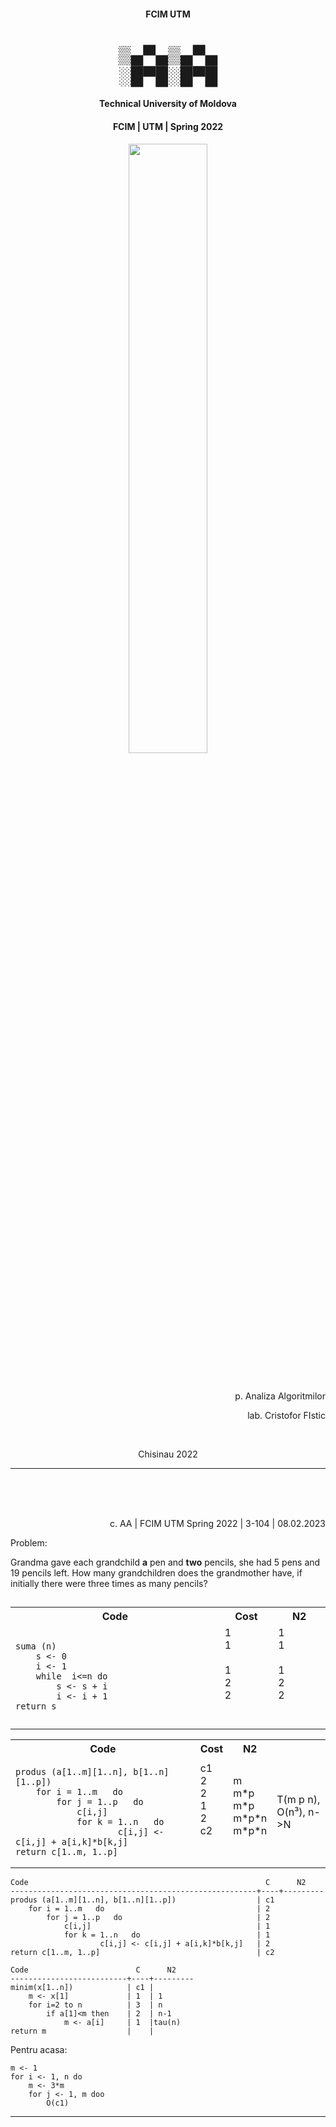 <h4 align="center">FCIM UTM </h4>
<h1 align='center'> 
▒▄▀▄▒▄▀▄<br>
░█▀█░█▀█
</h1>
<h4 align="center">Technical University of Moldova  </h4>
<h4 align="center">FCIM   |   UTM   |   Spring 2022</h4>
<p align=center>                           
  <img align=center style="height: 50%;
  width: 50%; " src="https://utm.md/wp-content/uploads/2020/12/logo-sigla.png" />
</p>
</br><p align=right>  
p. Analiza Algoritmilor
</p>
<p align=right>  
lab. Cristofor FIstic
</p>
</br><p align=center>  
Chisinau 2022
</p>
<hr></br>
</br></br>
<p align=right>  
c. AA | FCIM UTM Spring 2022 | 3-104 | 08.02.2023
</p>

Problem:

Grandma gave each grandchild <b>a</b> pen and <b>two</b> pencils, she had 5 pens and 19 pencils left. How many grandchildren does the grandmother have, if initially there were three times as many pencils?

<h2></h2>
<table>
<tr>
    <th style="width:40%">Code</th>
    <th style="width:10%">Cost</th>
    <th style="width:10%">N2</th>
    
  </tr>
  <tr>
    <td>

```
suma (n)
    s <- 0
    i <- 1
    while  i<=n do
        s <- s + i
        i <- i + 1
return s
```

</td>
    <td>
    1<br>
    1<br><br>
    1<br>
    2<br>
    2<br>
    <br><br>
    </td>
    <td>
    1<br>
    1<br><br>
    1<br>
    2<br>
    2<br>
    <br><br></td>
  </tr>
</table>
<table>
<tr>
    <th style="width:80%">Code</th>
    <th>Cost</th>
    <th>N2</th>
    <th style="width:80%"></th>
    
  </tr>
  <tr>
    <td>

```
produs (a[1..m][1..n], b[1..n][1..p])                   
    for i = 1..m   do
        for j = 1..p   do
            c[i,j]
            for k = 1..n   do
                    c[i,j] <- c[i,j] + a[i,k]*b[k,j]
return c[1..m, 1..p]
```

</td>
    <td>
    c1<br>
    2<br>
    2<br>
    1<br>
    2<br>
    c2<br><br><br>
    </td>
    <td>
    <br>
    m<br>
    m*p<br>
    m*p<br>
    m*p*n<br>
    m*p*n<br><br><br></td>
    <td>T(m p n),<br> O(n&#xB3), n->N</td>
  </tr>

</table>

```
Code                                                     C      N2
-------------------------------------------------------+----+---------
produs (a[1..m][1..n], b[1..n][1..p])                  | c1               
    for i = 1..m   do                                  | 2
        for j = 1..p   do                              | 2
            c[i,j]                                     | 1
            for k = 1..n   do                          | 1
                    c[i,j] <- c[i,j] + a[i,k]*b[k,j]   | 2
return c[1..m, 1..p]                                   | c2
```


```
Code                        C      N2
--------------------------+----+---------
minim(x[1..n])            | c1 | 
    m <- x[1]             | 1  | 1
    for i=2 to n          | 3  | n
        if a[1]<m then    | 2  | n-1
            m <- a[i]     | 1  |tau(n)
return m                  |    |
```


Pentru acasa: 

```
m <- 1
for i <- 1, n do
    m <- 3*m
    for j <- 1, m doo
        O(c1)
```

<hr>